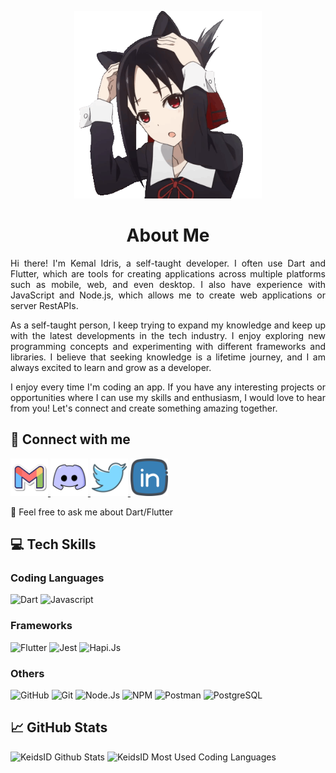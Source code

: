 <p align="center">
  <img 
    src="assets/images/kaguya-sama-neko.gif"
    alt="Nya"
    width="300px"
    height="300px"
  />
</p>

<h1 align="center">About Me</h1>

<p align="justify">
Hi there! I'm Kemal Idris, a self-taught developer. I often use Dart and
Flutter, which are tools for creating applications across multiple platforms
such as mobile, web, and even desktop. I also have experience with JavaScript
and Node.js, which allows me to create web applications or server RestAPIs.
</p>

<p align="justify">
As a self-taught person, I keep trying to expand my knowledge and keep up with
the latest developments in the tech industry. I enjoy exploring new programming
concepts and experimenting with different frameworks and libraries. I believe
that seeking knowledge is a lifetime journey, and I am always excited to learn
and grow as a developer.
</p>

<p align="justify">
I enjoy every time I'm coding an app. If you have any interesting projects or
opportunities where I can use my skills and enthusiasm, I would love to hear
from you! Let's connect and create something amazing together.
</p>

## 🤝 Connect with me

<a href="mailto:keidscode@gmail.com">
  <img 
    src="assets/icons/gmail-logo.png" 
    alt="keidscode@gmail.com"
    width="60px"
  />
</a>
<a href="https://discordapp.com/users/1027789230069518346">
  <img
    src="assets/icons/discord-logo.png" 
    alt="@keids_id on Discord"
    width="60px"
  />
</a>
<a href="https://twitter.com/keids_id">
  <img
    src="assets/icons/twitter-logo.png" 
    alt="@keids_id on Twitter"
    width="60px"
  />
</a>
<a href="https://www.linkedin.com/in/keidsid/">
  <img
    src="assets/icons/linkedin-logo.png" 
    alt="@keidsid on LinkedIn"
    width="60px"
  />
</a>

💬 Feel free to ask me about Dart/Flutter

## 💻 Tech Skills

### Coding Languages

![Dart](https://img.shields.io/badge/Dart-red?style=flat&logo=dart&logoColor=2cb8f7&labelColor=333333&color=01579b)
![Javascript](https://img.shields.io/badge/Javascript-red?style=flat&logo=javascript&labelColor=333333&color=F7DF1E)

### Frameworks

![Flutter](https://img.shields.io/badge/Dart-Flutter-red?style=flat&logo=flutter&logoColor=2cb8f7&labelColor=333333&color=01579b)
![Jest](https://img.shields.io/badge/JavaScript_Testing-Jest-red?style=flat&logo=jest&logoColor=e3648a&labelColor=333333&color=C21325)
![Hapi.Js](https://img.shields.io/badge/Node-Hapi.Js-red?style=flat&labelColor=333333&color=464646)

### Others

![GitHub](https://img.shields.io/badge/GitHub-red?style=flat&logo=gitHub&color=333333)
![Git](https://img.shields.io/badge/Git-red?style=flat&logo=git&labelColor=333333&color=f05032)
![Node.Js](https://img.shields.io/badge/Node.Js-red?style=flat&logo=nodedotjs&labelColor=333333&color=339933)
![NPM](https://img.shields.io/badge/NPM-red?style=flat&logo=npm&labelColor=333333&color=cb3837)
![Postman](https://img.shields.io/badge/Postman-red?style=flat&logo=postman&labelColor=333333&color=ff6c37)
![PostgreSQL](https://img.shields.io/badge/PostgreSQL-red?style=flat&logo=postgresql&labelColor=333333&color=4169E1)

## 📈 GitHub Stats

<!--- https://github.com/anuraghazra/github-readme-stats --->

![KeidsID Github Stats](https://github-readme-stats.vercel.app/api?username=KeidsID&show_icons=true&theme=dracula)
![KeidsID Most Used Coding Languages](https://github-readme-stats.vercel.app/api/top-langs/?username=KeidsID&layout=compact&hide=cmake,c%2b%2b,swift&exclude_repo=keidsid.github.io,dicoding-flutter-story-app-web-build&theme=dracula)

<!---
KeidsID/KeidsID is a ✨ special ✨ repository because its `README.md` (this file) appears on your GitHub profile.
You can click the Preview link to take a look at your changes.

Here are some ideas to get you started:

- 🔭 I’m currently working on ...
- 🌱 I’m currently learning ...
- 👯 I’m looking to collaborate on ...
- 🤔 I’m looking for help with ...
- 💬 Ask me about ...
- 📫 How to reach me: ...
- 😄 Pronouns: ...
- ⚡ Fun fact: ...
--->
